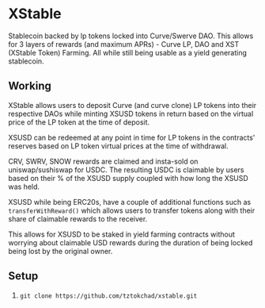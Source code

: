 # XStable

Stablecoin backed by lp tokens locked into Curve/Swerve DAO. This allows for 3 layers of rewards (and maximum APRs) - Curve LP, DAO and XST (XStable Token) Farming. All while still being usable as a yield generating stablecoin.

## Working

XStable allows users to deposit Curve (and curve clone) LP tokens into their respective DAOs while minting XSUSD tokens in return based on the virtual price of the LP token at the time of deposit.

XSUSD can be redeemed at any point in time for LP tokens in the contracts' reserves based on LP token virtual prices at the time of withdrawal.

CRV, SWRV, SNOW rewards are claimed and insta-sold on uniswap/sushiswap for USDC. The resulting USDC is claimable by users based on their % of the XSUSD supply coupled with how long the XSUSD was held.

XSUSD while being ERC20s, have a couple of additional functions such as `transferWithReward()` which allows users to transfer tokens along with their share of claimable rewards to the receiver.

This allows for XSUSD to be staked in yield farming contracts without worrying about claimable USD rewards during the duration of being locked being lost by the original owner.

## Setup

1. `git clone https://github.com/tztokchad/xstable.git`
